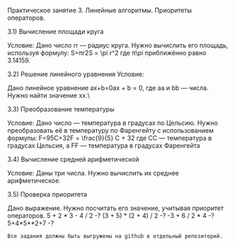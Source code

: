 
Практическое занятие 3. Линейные алгоритмы. Приоритеты операторов.

3.1)  Вычисление площади круга

Условие:
Дано число rr — радиус круга. Нужно вычислить его площадь, используя формулу:
S=πr2S = \pi r^2 
где π\pi приближённо равно 3.14159.

3.2) Решение линейного уравнения
Условие:

Дано линейное уравнение ax+b=0ax + b = 0, где aa и bb — числа. Нужно найти значение xx.\

 3.3) Преобразование температуры

Условие:
Дано число — температура в градусах по Цельсию. Нужно преобразовать её в температуру по Фаренгейту с использованием формулы:
F=95C+32F = \frac{9}{5} C + 32 
где CC — температура в градусах Цельсия, а FF — температура в градусах Фаренгейта

3.4) Вычисление средней арифметической

Условие:
Даны три числа. Нужно вычислить их среднее арифметическое.

3.5) Проверка приоритета

Дано выражение. Нужно посчитать его значение, учитывая приоритет операторов.
5 + 2 * 3 - 4 / 2 -?
(3 + 5) * (2 + 4) / 2 -?
-3 + 6 / 2 * 4 -?
5+4*5**2+7 -?

	Все задания должны быть выгружены на github в отдельный репозиторий.
